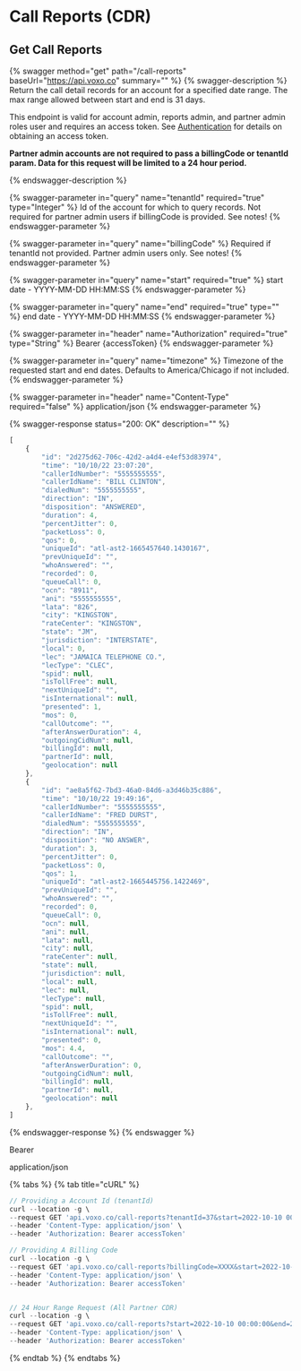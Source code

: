 # Call Reports (CDR)

## Get Call Reports

{% swagger method="get" path="/call-reports" baseUrl="https://api.voxo.co" summary="" %}
{% swagger-description %}
Return the call detail records for an account for a specified date range. The max range allowed between start and end is 31 days.

This endpoint is valid for account admin, reports admin, and partner admin roles user and requires an access token. See [Authentication](authentication.md) for details on obtaining an access token.

**Partner admin accounts are not required to pass a billingCode or tenantId param. Data for this request will be limited to a 24 hour period.**


{% endswagger-description %}

{% swagger-parameter in="query" name="tenantId" required="true" type="Integer" %}
Id of the account for which to query records. Not required for partner admin users if billingCode is provided. See notes!
{% endswagger-parameter %}

{% swagger-parameter in="query" name="billingCode" %}
Required if tenantId not provided. Partner admin users only. See notes!
{% endswagger-parameter %}

{% swagger-parameter in="query" name="start" required="true" %}
start date - YYYY-MM-DD HH:MM:SS
{% endswagger-parameter %}

{% swagger-parameter in="query" name="end" required="true" type="" %}
end date - YYYY-MM-DD HH:MM:SS
{% endswagger-parameter %}

{% swagger-parameter in="header" name="Authorization" required="true" type="String" %}
Bearer {accessToken}
{% endswagger-parameter %}

{% swagger-parameter in="query" name="timezone" %}
Timezone of the requested start and end dates. Defaults to America/Chicago if not included.
{% endswagger-parameter %}

{% swagger-parameter in="header" name="Content-Type" required="false" %}
application/json
{% endswagger-parameter %}

{% swagger-response status="200: OK" description="" %}
```javascript
[
    {
        "id": "2d275d62-706c-42d2-a4d4-e4ef53d83974",
        "time": "10/10/22 23:07:20",
        "callerIdNumber": "5555555555",
        "callerIdName": "BILL CLINTON",
        "dialedNum": "5555555555",
        "direction": "IN",
        "disposition": "ANSWERED",
        "duration": 4,
        "percentJitter": 0,
        "packetLoss": 0,
        "qos": 0,
        "uniqueId": "atl-ast2-1665457640.1430167",
        "prevUniqueId": "",
        "whoAnswered": "",
        "recorded": 0,
        "queueCall": 0,
        "ocn": "8911",
        "ani": "5555555555",
        "lata": "826",
        "city": "KINGSTON",
        "rateCenter": "KINGSTON",
        "state": "JM",
        "jurisdiction": "INTERSTATE",
        "local": 0,
        "lec": "JAMAICA TELEPHONE CO.",
        "lecType": "CLEC",
        "spid": null,
        "isTollFree": null,
        "nextUniqueId": "",
        "isInternational": null,
        "presented": 1,
        "mos": 0,
        "callOutcome": "",
        "afterAnswerDuration": 4,
        "outgoingCidNum": null,
        "billingId": null,
        "partnerId": null,
        "geolocation": null
    },
    {
        "id": "ae8a5f62-7bd3-46a0-84d6-a3d46b35c886",
        "time": "10/10/22 19:49:16",
        "callerIdNumber": "5555555555",
        "callerIdName": "FRED DURST",
        "dialedNum": "5555555555",
        "direction": "IN",
        "disposition": "NO ANSWER",
        "duration": 3,
        "percentJitter": 0,
        "packetLoss": 0,
        "qos": 1,
        "uniqueId": "atl-ast2-1665445756.1422469",
        "prevUniqueId": "",
        "whoAnswered": "",
        "recorded": 0,
        "queueCall": 0,
        "ocn": null,
        "ani": null,
        "lata": null,
        "city": null,
        "rateCenter": null,
        "state": null,
        "jurisdiction": null,
        "local": null,
        "lec": null,
        "lecType": null,
        "spid": null,
        "isTollFree": null,
        "nextUniqueId": "",
        "isInternational": null,
        "presented": 0,
        "mos": 4.4,
        "callOutcome": "",
        "afterAnswerDuration": 0,
        "outgoingCidNum": null,
        "billingId": null,
        "partnerId": null,
        "geolocation": null
    },
]
```
{% endswagger-response %}
{% endswagger %}

Bearer

application/json

{% tabs %}
{% tab title="cURL" %}
```javascript
// Providing a Account Id (tenantId)
curl --location -g \
--request GET 'api.voxo.co/call-reports?tenantId=37&start=2022-10-10 00:00:00&end=2022-12-11 00:00:00&timezone=America/New_York' \
--header 'Content-Type: application/json' \
--header 'Authorization: Bearer accessToken'

// Providing A Billing Code
curl --location -g \
--request GET 'api.voxo.co/call-reports?billingCode=XXXX&start=2022-10-10 00:00:00&end=2022-12-11 00:00:00&timezone=Europe/Dublin' \
--header 'Content-Type: application/json' \
--header 'Authorization: Bearer accessToken'


// 24 Hour Range Request (All Partner CDR)
curl --location -g \
--request GET 'api.voxo.co/call-reports?start=2022-10-10 00:00:00&end=2022-12-11 00:00:00&timezone=Europe/Dublin' \
--header 'Content-Type: application/json' \
--header 'Authorization: Bearer accessToken'
```
{% endtab %}
{% endtabs %}
